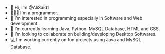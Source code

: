- 👋 Hi, I’m @AliSaid1
- 👨🏽‍💻 I'm a programmer.
- 👀 I’m interested in programming especially in Software and Web development. 
- 🌱 I’m currently learning Java, Python, MySQL Database, HTML and CSS. 
- 💞️ I’m looking to collaborate on building/developing Desktop Softwares. 
- 💻 I'm working currently on fun projects using Java and MySQL Database.
  

<!---
AliSaid1/AliSaid1 is a ✨ special ✨ repository because its `README.md` (this file) appears on your GitHub profile.
You can click the Preview link to take a look at your changes.
--->

